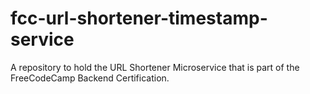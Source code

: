 # fcc-url-shortener-timestamp-service

A repository to hold the URL Shortener Microservice that is part of the FreeCodeCamp Backend 
Certification.
